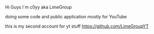 Hi Guys
I´m c0yy aka LimeGroup

doing some code and public application mostly for YouTube

this is my second account for yt stuff https://github.com/LimeGroupYT
